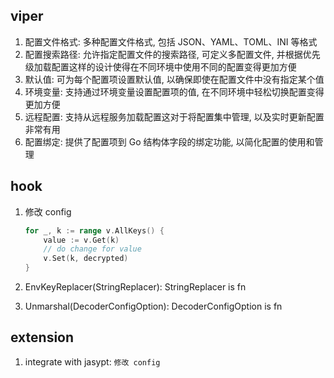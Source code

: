 ## viper

1. 配置文件格式: 多种配置文件格式, 包括 JSON、YAML、TOML、INI 等格式
2. 配置搜索路径: 允许指定配置文件的搜索路径, 可定义多配置文件, 并根据优先级加载配置这样的设计使得在不同环境中使用不同的配置变得更加方便
3. 默认值: 可为每个配置项设置默认值, 以确保即使在配置文件中没有指定某个值
4. 环境变量: 支持通过环境变量设置配置项的值, 在不同环境中轻松切换配置变得更加方便
5. 远程配置: 支持从远程服务加载配置这对于将配置集中管理, 以及实时更新配置非常有用
6. 配置绑定: 提供了配置项到 Go 结构体字段的绑定功能, 以简化配置的使用和管理

## hook

1. 修改 config

   ```go
   for _, k := range v.AllKeys() {
       value := v.Get(k)
       // do change for value
       v.Set(k, decrypted)
   }
   ```

2. EnvKeyReplacer(StringReplacer): StringReplacer is fn
3. Unmarshal(DecoderConfigOption): DecoderConfigOption is fn

## extension

1. integrate with jasypt: `修改 config`
